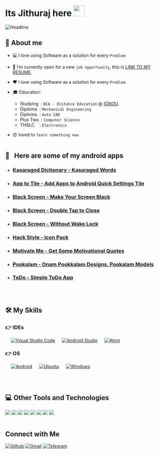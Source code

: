 # Its Jithuraj here <img src="https://media.giphy.com/media/hvRJCLFzcasrR4ia7z/giphy.gif" width="35"/>

  <img src="https://readme-typing-svg.herokuapp.com?color=%536FDA99&size=32&center=true&vCenter=true&width=600&height=50&lines=Android+Developer;Mechanical+Engineer;Sales+Executive;2D,3D+Designer;Estimator" alt="Headline" />

## :raising_hand: About me

- :computer: I love using Software as a solution for every `Problem`
- :dart: I’m currently open for a new `job opportunity`, this is [LINK TO MY RESUME](https://drive.google.com/file/d/10Be3SDv1rgaABpTXuUudvCFuWlTROmLV/view?usp=sharing).
- :heart: I love using Software as a solution for every `Problem`
- :mortar_board: Education:
  - Studying &nbsp;: `BCA - Distance Education` @ [IGNOU](http://www.ignou.ac.in/).
  - Diploma &nbsp;: `Mechanical Engineering`
  - Diploma &nbsp;: `Auto CAD`
  - Plus Two &nbsp;: `Computer Science`
  - THSLC &nbsp; &nbsp;: `Electronics`

- :heart_eyes: loved to `learn something new`
  </br></br>

## :iphone: &nbsp; Here are some of my android apps

<ul>
  <li>
    <h3> 
      <b>
        <a href="https://play.google.com/store/apps/details?id=in.binarybox.kasaragoddictionary"> Kasaragod Dictionary - Kasaragod Words </a>
      </b>
    </h3>
  </li>
  <li>
    <h3> 
      <a href="https://play.google.com/store/apps/details?id=in.binarybox.apptotile"> App to Tile - Add Apps to Android Quick Settings Tile </a>
    </h3>
  </li>
  <li>
    <h3> 
      <a href="https://play.google.com/store/apps/details?id=in.binarybox.blackscreen"> Black Screen - Make Your Screen Black </a>
    </h3>
  </li>
  <li>
    <h3> 
      <a href="https://play.google.com/store/apps/details?id=in.binarybox.blackscreen2"> Black Screen - Double Tap to Close </a>
    </h3>
  </li>
  <li>
    <h3> 
      <a href="https://play.google.com/store/apps/details?id=in.binarybox.blackscreen1"> Black Screen - Without Wake Lock </a>
    </h3>
  </li>
  <li>
    <h3> 
      <a href="https://play.google.com/store/apps/details?id=in.binarybox.iconpack.hacker"> Hack Style - Icon Pack </a>
    </h3>
  </li>
  <li>
    <h3> 
      <a href="https://play.google.com/store/apps/details?id=in.binarybox.motivateme"> Motivate Me - Get Some Motivational Quotes </a>
    </h3>
  </li>
  <li>
    <h3> 
      <a href="https://play.google.com/store/apps/details?id=in.binarybox.pookalam"> Pookalam - Onam Pookkalam Designs, Pookalam Models </a>
    </h3>
  </li>
  <li>
    <h3> 
      <a href="https://play.google.com/store/apps/details?id=in.binarybox.todo"> ToDo - Simple ToDo App </a>
    </h3>
  </li>
</ul>
</br></br>

## 🛠️ My Skills

### 👉 IDEs

<p align="left">
  &emsp;
    <a href="#"><img alt="Visual Studio Code" src="https://img.shields.io/badge/Visual%20Studio%20Code-0078d7.svg?style=plastic&logo=visual-studio-code&logoColor=white"></a>
  &emsp;
    <a href="#"><img alt="Android Studio" src="https://img.shields.io/badge/Android%20Studio-32CD32.svg?style=plastic&logo=android-studio&logoColor=white" /></a>
  &emsp;
    <a href="#"><img alt="Atom" src="https://img.shields.io/badge/atom-%2366595C.svg?&style=plastic&logo=atom&logoColor=white" /></a>
</p>

### 👉 OS

<p align="left">
  &emsp;
    <a href="#"><img alt="Android" src="https://img.shields.io/badge/Android-0078d7.svg?style=plastic&logo=android&logoColor=white"></a>
   &emsp;
    <a href="#"><img alt="Ubuntu" src="https://img.shields.io/badge/Ubuntu-dd4814.svg?style=plastic&logo=ubuntu&logoColor=white"></a>
   &emsp;
    <a href="#"><img alt="Windows" src="https://img.shields.io/badge/Windows-00a1f1.svg?style=plastic&logo=windows&logoColor=white"></a>
  </p>

</br></br>

## :computer: Other Tools and Technologies

<span>
  <img src="https://img.shields.io/badge/Git-F05032?style=for-the-badge&logo=git&logoColor=white">
  <img src="https://img.shields.io/badge/Xampp-F37623?style=for-the-badge&logo=xampp&logoColor=white">
  <img src="https://img.shields.io/badge/Shell_Script-121011?style=for-the-badge&logo=gnu-bash&logoColor=white">
  <img src="https://img.shields.io/badge/Markdown-000000?style=for-the-badge&logo=markdown&logoColor=white">
  <img src="https://img.shields.io/badge/json-5E5C5C?style=for-the-badge&logo=json&logoColor=white">
  <img src="https://img.shields.io/badge/blender-F37623?style=for-the-badge&logo=blender&logoColor=white">
  <img src="https://img.shields.io/badge/auto_cad-F05032?style=for-the-badge&logo=auto-cad&logoColor=white">
  <img src="https://img.shields.io/badge/figma-a259ff?style=for-the-badge&logo=figma&logoColor=white">
</span>

</br>
</br>

## Connect with Me

<p align="center">
 
  <a href="https://github.com/jithuraj"><img alt="Github" title="Jithuraj" src="https://img.shields.io/badge/GitHub-100000?style=for-the-badge&logo=github&logoColor=white"></a>
  <a href="mailto:contact.jithuraj@gmail.com"><img alt="Gmail" title="Jithuraj Gmail" src="https://img.shields.io/badge/Gmail-D14836?style=for-the-badge&logo=gmail&logoColor=white"></a>
  <a href="https://t.me/jithurajp"><img alt="Telegram" title="Jithuraj Telegram" src="https://img.shields.io/badge/Telegram-2CA5E0?style=for-the-badge&logo=telegram&logoColor=white"></a> 
</p>
